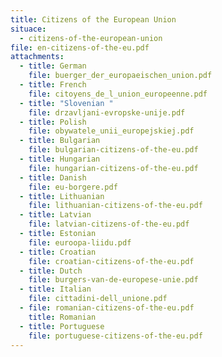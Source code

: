 ```yaml
---
title: Citizens of the European Union
situace:
  - citizens-of-the-european-union
file: en-citizens-of-the-eu.pdf
attachments:
  - title: German
    file: buerger_der_europaeischen_union.pdf
  - title: French
    file: citoyens_de_l_union_europeenne.pdf
  - title: "Slovenian "
    file: drzavljani-evropske-unije.pdf
  - title: Polish
    file: obywatele_unii_europejskiej.pdf
  - title: Bulgarian
    file: bulgarian-citizens-of-the-eu.pdf
  - title: Hungarian
    file: hungarian-citizens-of-the-eu.pdf
  - title: Danish
    file: eu-borgere.pdf
  - title: Lithuanian
    file: lithuanian-citizens-of-the-eu.pdf
  - title: Latvian
    file: latvian-citizens-of-the-eu.pdf
  - title: Estonian
    file: euroopa-liidu.pdf
  - title: Croatian
    file: croatian-citizens-of-the-eu.pdf
  - title: Dutch
    file: burgers-van-de-europese-unie.pdf
  - title: Italian
    file: cittadini-dell_unione.pdf
  - file: romanian-citizens-of-the-eu.pdf
    title: Romanian
  - title: Portuguese
    file: portuguese-citizens-of-the-eu.pdf
---
```

